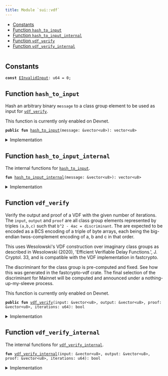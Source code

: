 ```yaml
---
title: Module `sui::vdf`
---
```




-  [Constants](#@Constants_0)
-  [Function `hash_to_input`](#sui_vdf_hash_to_input)
-  [Function `hash_to_input_internal`](#sui_vdf_hash_to_input_internal)
-  [Function `vdf_verify`](#sui_vdf_vdf_verify)
-  [Function `vdf_verify_internal`](#sui_vdf_vdf_verify_internal)


<pre><code></code></pre>



<a name="@Constants_0"></a>

## Constants


<a name="sui_vdf_EInvalidInput"></a>



<pre><code><b>const</b> <a href="../sui/vdf.md#sui_vdf_EInvalidInput">EInvalidInput</a>: u64 = 0;
</code></pre>



<a name="sui_vdf_hash_to_input"></a>

## Function `hash_to_input`

Hash an arbitrary binary <code>message</code> to a class group element to be used as input for <code><a href="../sui/vdf.md#sui_vdf_vdf_verify">vdf_verify</a></code>.

This function is currently only enabled on Devnet.


<pre><code><b>public</b> <b>fun</b> <a href="../sui/vdf.md#sui_vdf_hash_to_input">hash_to_input</a>(message: &vector&lt;u8&gt;): vector&lt;u8&gt;
</code></pre>



<details>
<summary>Implementation</summary>


<pre><code><b>public</b> <b>fun</b> <a href="../sui/vdf.md#sui_vdf_hash_to_input">hash_to_input</a>(message: &vector&lt;u8&gt;): vector&lt;u8&gt; {
    <a href="../sui/vdf.md#sui_vdf_hash_to_input_internal">hash_to_input_internal</a>(message)
}
</code></pre>



</details>

<a name="sui_vdf_hash_to_input_internal"></a>

## Function `hash_to_input_internal`

The internal functions for <code><a href="../sui/vdf.md#sui_vdf_hash_to_input">hash_to_input</a></code>.


<pre><code><b>fun</b> <a href="../sui/vdf.md#sui_vdf_hash_to_input_internal">hash_to_input_internal</a>(message: &vector&lt;u8&gt;): vector&lt;u8&gt;
</code></pre>



<details>
<summary>Implementation</summary>


<pre><code><b>native</b> <b>fun</b> <a href="../sui/vdf.md#sui_vdf_hash_to_input_internal">hash_to_input_internal</a>(message: &vector&lt;u8&gt;): vector&lt;u8&gt;;
</code></pre>



</details>

<a name="sui_vdf_vdf_verify"></a>

## Function `vdf_verify`

Verify the output and proof of a VDF with the given number of iterations. The <code>input</code>, <code>output</code> and <code>proof</code>
are all class group elements represented by triples <code>(a,b,c)</code> such that <code>b^2 - 4ac = discriminant</code>. The are expected
to be encoded as a BCS encoding of a triple of byte arrays, each being the big-endian twos-complement encoding of
a, b and c in that order.

This uses Wesolowski's VDF construction over imaginary class groups as described in Wesolowski (2020),
'Efficient Verifiable Delay Functions.', J. Cryptol. 33, and is compatible with the VDF implementation in
fastcrypto.

The discriminant for the class group is pre-computed and fixed. See how this was generated in the fastcrypto-vdf
crate. The final selection of the discriminant for Mainnet will be computed and announced under a nothing-up-my-sleeve
process.

This function is currently only enabled on Devnet.


<pre><code><b>public</b> <b>fun</b> <a href="../sui/vdf.md#sui_vdf_vdf_verify">vdf_verify</a>(input: &vector&lt;u8&gt;, output: &vector&lt;u8&gt;, proof: &vector&lt;u8&gt;, iterations: u64): bool
</code></pre>



<details>
<summary>Implementation</summary>


<pre><code><b>public</b> <b>fun</b> <a href="../sui/vdf.md#sui_vdf_vdf_verify">vdf_verify</a>(
    input: &vector&lt;u8&gt;,
    output: &vector&lt;u8&gt;,
    proof: &vector&lt;u8&gt;,
    iterations: u64,
): bool {
    <a href="../sui/vdf.md#sui_vdf_vdf_verify_internal">vdf_verify_internal</a>(input, output, proof, iterations)
}
</code></pre>



</details>

<a name="sui_vdf_vdf_verify_internal"></a>

## Function `vdf_verify_internal`

The internal functions for <code><a href="../sui/vdf.md#sui_vdf_vdf_verify_internal">vdf_verify_internal</a></code>.


<pre><code><b>fun</b> <a href="../sui/vdf.md#sui_vdf_vdf_verify_internal">vdf_verify_internal</a>(input: &vector&lt;u8&gt;, output: &vector&lt;u8&gt;, proof: &vector&lt;u8&gt;, iterations: u64): bool
</code></pre>



<details>
<summary>Implementation</summary>


<pre><code><b>native</b> <b>fun</b> <a href="../sui/vdf.md#sui_vdf_vdf_verify_internal">vdf_verify_internal</a>(
    input: &vector&lt;u8&gt;,
    output: &vector&lt;u8&gt;,
    proof: &vector&lt;u8&gt;,
    iterations: u64,
): bool;
</code></pre>



</details>
